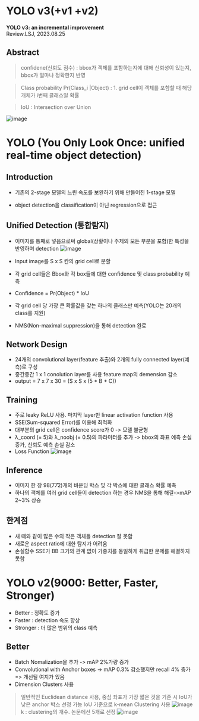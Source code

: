# YOLO v3(+v1 +v2)
**YOLO v3: an incremental improvement**   
Review.LSJ, 2023.08.25   
## Abstract 

> confidene(신뢰도 점수) : bbox가 객체를 포함하는지에 대해 신뢰성이 있는지, bbox가 얼마나 정확한지 반영

> Class probability  Pr(Class_i  |Object)  : 1. grid cell이 객체를 포함할 때 해당 개체가 i번째 클래스일 확률

> IoU : Intersection over Union

![image](https://github.com/sj990710/Thesis_Review/assets/127752372/4a0e4ffd-9d13-48f5-b4cd-d493294b0ac2)
# YOLO (You Only Look Once: unified real-time object detection)

## Introduction
* 기존의 2-stage 모델의 느린 속도를 보완하기 위해 만들어진 1-stage 모델

* object detection을 classification이 아닌 regression으로 접근

## Unified Detection (통합탐지)

* 이미지를 통째로 넣음으로써 global(상황이나 주제의 모든 부분을 포함)한 특성을 반영하며 detection
![image](https://github.com/sj990710/Thesis_Review/assets/127752372/6309213a-8b1d-4ed4-84b0-dd7febf337aa)
* Input image를 S x S 칸의 grid cell로 분할

* 각 grid cell들은 Bbox와 각 box들에 대한 confidence 및 class probability 예측
*  Confidence = Pr(Object) * IoU
*  각 grid cell 당 가장 큰 확률값을 갖는 하나의 클래스만 예측(YOLO는 20개의 class를 지원)
*  NMS(Non-maximal suppression)을 통해 detection 완료

## Network Design
*  24개의 convolutional layer(feature 추출)와 2개의 fully connected layer(예측)로 구성
*  중간중간 1 x 1 conolution layer를 사용 feature map의 demension 감소
*  output = 7 x 7 x 30 = (S x S x (5 * B + C))

## Training
*  주로 leaky ReLU 사용. 마지막 layer만 linear activation function 사용
*  SSE(Sum-squared Error)를 이용해 최적화
*  대부분의 grid cell은 confidence score가 0 -> 모델 불균형
*  λ_coord (= 5)와 λ_noobj (= 0.5)의 파라미터를 추가 -> bbox의 좌표 예측 손실 증가, 신뢰도 예측 손실 감소
*  Loss Function
 ![image](https://github.com/sj990710/Thesis_Review/assets/127752372/f353dec8-b17d-4c6d-a8e4-7d055b443693)

## Inference
*  이미지 한 장 98(7*7*2)개의 바운딩 박스 및 각 박스에 대한 클래스 확률 예측
*  하나의 객체를 여러 grid cell들이 detection 하는 경우 NMS을 통해 해결->mAP 2~3% 상승

## 한계점
*  새 떼와 같이 많은 수의 작은 객체들 detection 잘 못함
*  새로운 aspect ratio에 대한 탐지가 어려움
*  손실함수 SSE가 BB 크기와 관계 없이 가중치를 동일하게 취급한 문제를 해결하지 못함

# YOLO v2(9000: Better, Faster, Stronger)
*  Better : 정확도 증가
*  Faster : detection 속도 향상
*  Stronger : 더 많은 범위의 class 예측

## Better
* Batch Nomalization을 추가 -> mAP 2%가량 증가
* Convolutional with Anchor boxes -> mAP 0.3% 감소했지만 recall 4% 증가 => 개선될 여지가 있음
* Dimension Clusters 사용
>  일반적인  Euclidean distance 사용, 중심 좌표가 가장 짧은 것을 기준 시 IoU가 낮은 anchor 박스 선정 가능
>  IoU 기준으로 k-mean Clustering 사용
![image](https://github.com/sj990710/Thesis_Review/assets/127752372/faaf37f3-2458-4c48-8503-339418c077fd)
>  k : clustering의 개수. 논문에선 5개로 선정
![image](https://github.com/sj990710/Thesis_Review/assets/127752372/a6094704-b8f0-4217-8913-393b93405a1c)

